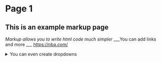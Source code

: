 # Page 1 #
## This is an example markup page ##
_Markup allows you to write html code much simpler_
___You can add links and more ___
<https://nba.com/>
<details>
           <summary>You can even create dropdowns</summary>
           <p>Content 1 Content 1 Content 1 Content 1 Content 1</p>
</details>
